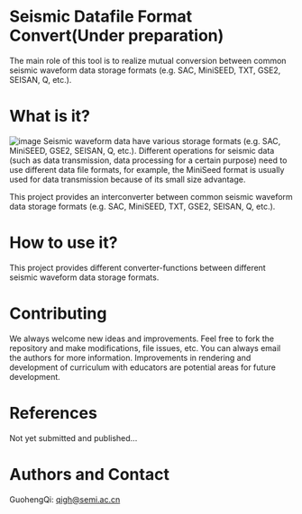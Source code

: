 # Seismic Datafile Format Convert(Under preparation)
The main role of this tool is to realize mutual conversion between common seismic waveform data storage formats (e.g. SAC, MiniSEED, TXT, GSE2, SEISAN, Q, etc.).

# What is it?
![image](https://github.com/ChyiEver/SeismicDatafileFormatConvert/assets/80503657/c7476eba-ca31-45aa-bb40-3430f4187805)
Seismic waveform data have various storage formats (e.g. SAC, MiniSEED, GSE2, SEISAN, Q, etc.). Different operations for seismic data (such as data transmission, data processing for a certain purpose) need to use different data file formats, for example, the MiniSeed format is usually used for data transmission because of its small size advantage.

This project provides an interconverter between common seismic waveform data storage formats (e.g. SAC, MiniSEED, TXT, GSE2, SEISAN, Q, etc.). 


# How to use it?
This project provides different converter-functions between different seismic waveform data storage formats.

# Contributing
We always welcome new ideas and improvements. Feel free to fork the repository and make modifications, file issues, etc. You can always email the authors for more information. Improvements in rendering and development of curriculum with educators are potential areas for future development.

# References
Not yet submitted and published...

# Authors and Contact

GuohengQi: qigh@semi.ac.cn

